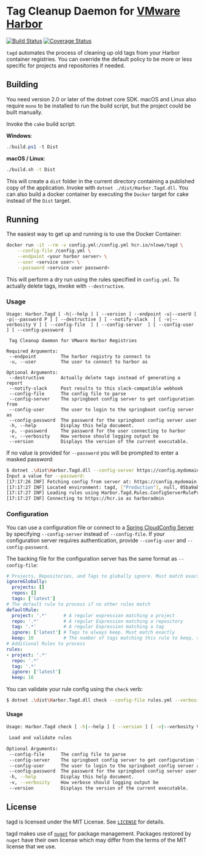 # Tag Cleanup Daemon for [VMware Harbor](https://github.com/vmware/harbor)

[![Build Status](https://travis-ci.org/HylandSoftware/Harbor.Tagd.svg?branch=master)](https://travis-ci.org/HylandSoftware/Harbor.Tagd) [![Coverage Status](https://coveralls.io/repos/github/HylandSoftware/Harbor.Tagd/badge.svg?branch=master)](https://coveralls.io/github/HylandSoftware/Harbor.Tagd?branch=master)

`tagd` automates the process of cleaning up old tags from your Harbor container
registries. You can override the default policy to be more or less specific for
projects and repositories if needed.

## Building

You need version 2.0 or later of the dotnet core SDK. macOS and Linux also
require `mono` to be installed to run the build script, but the project could
be built manually.

Invoke the `cake` build script:

**Windows**:

```powershell
./build.ps1 -t Dist
```

**macOS / Linux**:

```bash
./build.sh -t Dist
```

This will create a `dist` folder in the current directory containing a published
copy of the application. Invoke with `dotnet ./dist/Harbor.Tagd.dll`. You can
also build a docker container by executing the `Docker` target for cake instead
of the `Dist` target.

## Running

The easiest way to get up and running is to use the Docker Container:

```bash
docker run -it --rm -v config.yml:/config.yml hcr.io/nlowe/tagd \
    --config-file /config.yml \
    --endpoint <your harbor server> \
    --user <service user> \
    --password <service user password>
```

This will perform a dry run using the rules specified in `config.yml`. To
actually delete tags, invoke with `--destructive`.

### Usage

```text
Usage: Harbor.Tagd [ -h|--help ] [ --version ] --endpoint -u|--userU [ -p|--password P ] [ --destructive ] [ --notify-slack  ] [ -v|--verbosity V ] [ --config-file  ] [ --config-server  ] [ --config-user  ] [ --config-password  ]

 Tag Cleanup daemon for VMware Harbor Registries

Required Arguments:
 --endpoint         The harbor registry to connect to
 -u, --user         The user to connect to harbor as

Optional Arguments:
 --destructive      Actually delete tags instead of generating a report
 --notify-slack     Post results to this slack-compatible webhook
 --config-file      The config file to parse
 --config-server    The springboot config server to get configuration from
 --config-user      The user to login to the springboot config server as
 --config-password  The password for the springboot config server user
 -h, --help         Display this help document.
 -p, --password     The password for the user connecting to harbor
 -v, --verbosity    How verbose should logging output be
 --version          Displays the version of the current executable.
```

If no value is provided for `--password` you will be prompted to enter a masked password:

```bash
$ dotnet .\dist\Harbor.Tagd.dll --config-server https://config.mydomain.net --verbosity verbose --endpoint https://hcr.io --user harboradmin --password
Input a value for --password:
[17:17:26 INF] Fetching config from server at: https://config.mydomain.net
[17:17:27 INF] Located environment: tagd, ["Production"], null, 05ba9ab0fe7b8846da1863cac3b4eebaa260c54b
[17:17:27 INF] Loading rules using Harbor.Tagd.Rules.ConfigServerRuleProvider
[17:17:27 INF] Connecting to https://hcr.io as harboradmin
```

### Configuration

You can use a configuration file or connect to a [Spring CloudConfig Server](https://cloud.spring.io/spring-cloud-config/)
by specifying `--config-server` instead of `--config-file`. If your configuration
server requires authentication, provide `--config-user` and `--config-password`.

The backing file for the configuration server has the same format as
`--config-file`:

```yml
# Projects, Repositories, and Tags to globally ignore. Must match exactly
ignoreGlobally:
  projects: []
  repos: []
  tags: ['latest']
# The default rule to process if no other rules match
defaultRule:
  project: '.*'      # A regular expression matching a project
  repo: '.*'         # A regular Expression matching a repository
  tag: '.*'          # A regular Expression matching a tag
  ignore: ['latest'] # Tags to always keep. Must match exactly
  keep: 10           # The number of tags matching this rule to keep, sorted by creation date
# Additional Rules to process
rules:
- project: '.*'
  repo: '.*'
  tag: '.*'
  ignore: ['latest']
  keep: 10
```

You can validate your rule config using the `check` verb:

```bash
$ dotnet .\dist\Harbor.Tagd.dll check --config-file rules.yml --verbosity verbose
```

#### Usage

```bash
Usage: Harbor.Tagd check [ -h|--help ] [ --version ] [ -v|--verbosity V ] [ --config-file  ] [ --config-server  ] [ --config-user  ] [ --config-password  ]

 Load and validate rules

Optional Arguments:
 --config-file      The config file to parse
 --config-server    The springboot config server to get configuration from
 --config-user      The user to login to the springboot config server as
 --config-password  The password for the springboot config server user
 -h, --help         Display this help document.
 -v, --verbosity    How verbose should logging output be
 --version          Displays the version of the current executable.
```

## License

tagd is licensed under the MIT License. See [`LICENSE`](./LICENSE) for details.

tagd makes use of [`nuget`](https://nuget.org) for package management. Packages
restored by `nuget` have their own license which may differ from the terms of
the MIT license that we use.
